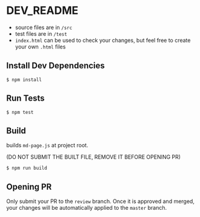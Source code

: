 # DEV_README

- source files are in `/src`
- test files are in `/test`
- `index.html` can be used to check your changes, but feel free to create your own `.html` files

## Install Dev Dependencies
```
$ npm install
```

## Run Tests
```
$ npm test
```

## Build
builds `md-page.js` at project root.

(DO NOT SUBMIT THE BUILT FILE, REMOVE IT BEFORE OPENING PR)
```
$ npm run build
```

## Opening PR

Only submit your PR to the `review` branch. Once it is approved and merged, your changes will be automatically applied to the `master` branch.
